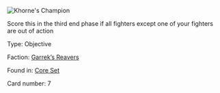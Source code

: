 
![Khorne's Champion](https://warhammerunderworlds.com/wp-content/uploads/sites/6/2017/12/007_ENG-Khornes-Champion.png)

Score this in the third end phase if all fighters except one of your fighters are out of action

Type: Objective

Faction: [Garrek’s Reavers](/factions/garreks-reavers.md)

Found in: [Core Set](/locations/core-set.md)

Card number: 7
